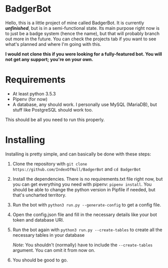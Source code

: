 # BadgerBot
Hello, this is a little project of mine called BadgerBot. It is currently ***unfinished***,  but is in a semi-functional state. Its main purpose right now is to just be a badge system (hence the name), but that will probably branch out more in the future. You can check the projects tab if you want to see what's planned and where I'm going with this.

**I would not clone this if you were looking for a fully-featured bot. You will not get any support; you're on your own.**

# Requirements

* At least python 3.5.3
* Pipenv (for now)
* A database, any should work. I personally use MySQL (MariaDB), but stuff like PostgreSQL should work too.

This should be all you need to run this properly.

# Installing
Installing is pretty simple, and can basically be done with these steps:

1. Clone the repository with `git clone https://github.com/IndexOfNull/BadgerBot` and `cd BadgerBot`
2. Install the dependencies. There is no requirements.txt file right now, but you can get everything you need with pipenv: `pipenv install`. You should be able to change the python version in Pipfile if needed, but that's uncharted territory.
3. Run the bot with `python3 run.py --generate-config` to get a config file.
4. Open the config.json file and fill in the necessary details like your bot token and database URI.
5. Run the bot again with `python3 run.py --create-tables` to create all the necessary tables in your database

   *Note*: You shouldn't (normally) have to include the `--create-tables` argument. You can omit it from now on.

7. You should be good to go.